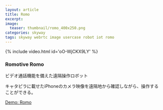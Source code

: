 ```yaml
---
layout: article
title: Romo
excerpt: 
image:
  teaser: thumbnail/romo_400x250.png
categories: skyway
tags: skyway webrtc image usercase robot iot romo
---
```


{% include video.html id='oO-WjCKX9LY' %}

### Romotive Romo

ビデオ通話機能を備えた遠隔操作ロボット

キャタピラに載せたiPhoneのカメラ映像を遠隔地から確認しながら、操作することができる。


<a href="https://romo.skyway.io/" target="_blank" class="btn-info">Demo: Romo</a>
